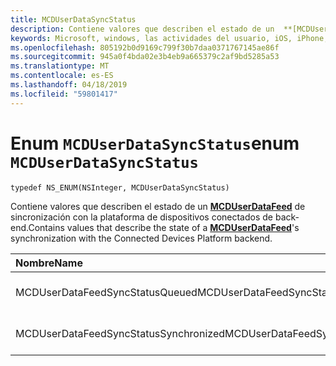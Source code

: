 ```yaml
---
title: MCDUserDataSyncStatus
description: Contiene valores que describen el estado de un  **[MCDUserDataFeed](MCDUserDataFeed.md)** de sincronización con la plataforma de dispositivos conectados de back-end.
keywords: Microsoft, windows, las actividades del usuario, iOS, iPhone, objectiveC, conectado los dispositivos, proyecto Roma
ms.openlocfilehash: 805192b0d9169c799f30b7daa0371767145ae86f
ms.sourcegitcommit: 945a0f4bda02e3b4eb9a665379c2af9bd5285a53
ms.translationtype: MT
ms.contentlocale: es-ES
ms.lasthandoff: 04/18/2019
ms.locfileid: "59801417"
---
```

# <a name="enum-mcduserdatasyncstatus"></a><span data-ttu-id="f5dd9-104">Enum `MCDUserDataSyncStatus`</span><span class="sxs-lookup"><span data-stu-id="f5dd9-104">enum `MCDUserDataSyncStatus`</span></span>

```
typedef NS_ENUM(NSInteger, MCDUserDataSyncStatus)
```

<span data-ttu-id="f5dd9-105">Contiene valores que describen el estado de un  **[MCDUserDataFeed](MCDUserDataFeed.md)** de sincronización con la plataforma de dispositivos conectados de back-end.</span><span class="sxs-lookup"><span data-stu-id="f5dd9-105">Contains values that describe the state of a **[MCDUserDataFeed](MCDUserDataFeed.md)**'s synchronization with the Connected Devices Platform backend.</span></span>

|<span data-ttu-id="f5dd9-106">Nombre</span><span class="sxs-lookup"><span data-stu-id="f5dd9-106">Name</span></span> | <span data-ttu-id="f5dd9-107">Valor</span><span class="sxs-lookup"><span data-stu-id="f5dd9-107">Value</span></span> | <span data-ttu-id="f5dd9-108">Descripción</span><span class="sxs-lookup"><span data-stu-id="f5dd9-108">Description</span></span> |
|:-- |:-- |:-- |
|  <span data-ttu-id="f5dd9-109">MCDUserDataFeedSyncStatusQueued</span><span class="sxs-lookup"><span data-stu-id="f5dd9-109">MCDUserDataFeedSyncStatusQueued</span></span> |<span data-ttu-id="f5dd9-110">0</span><span class="sxs-lookup"><span data-stu-id="f5dd9-110">0</span></span>| <span data-ttu-id="f5dd9-111">Los datos no se ha sincronizado.</span><span class="sxs-lookup"><span data-stu-id="f5dd9-111">The data is not yet synchronized.</span></span> |
| <span data-ttu-id="f5dd9-112">MCDUserDataFeedSyncStatusSynchronized</span><span class="sxs-lookup"><span data-stu-id="f5dd9-112">MCDUserDataFeedSyncStatusSynchronized</span></span> |<span data-ttu-id="f5dd9-113">1</span><span class="sxs-lookup"><span data-stu-id="f5dd9-113">1</span></span>| <span data-ttu-id="f5dd9-114">Los datos se han sincronizado.</span><span class="sxs-lookup"><span data-stu-id="f5dd9-114">The data has been synchronized.</span></span>|